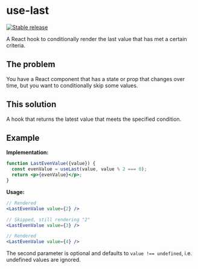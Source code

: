 # use-last

[![Stable release](https://img.shields.io/npm/v/use-last.svg)](https://npm.im/use-last)

A React hook to conditionally render the last value that has met a certain criteria.

## The problem

You have a React component that has a state or prop that changes over time, but you want to conditionally skip some values.

## This solution

A hook that returns the latest value that meets the specified condition.

## Example

**Implementation:**

```jsx
function LastEvenValue({value}) {
  const evenValue = useLast(value, value % 2 === 0);
  return <p>{evenValue}</p>;
}
```

**Usage:**

```jsx
// Rendered
<LastEvenValue value={2} />

// Skipped, still rendering "2"
<LastEvenValue value={3} />

// Rendered
<LastEvenValue value={4} />
```

The second parameter is optional and defaults to `value !== undefined`, i.e. undefined values are ignored.
